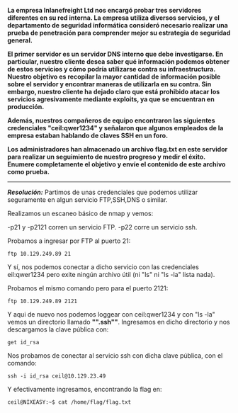 **La empresa Inlanefreight Ltd nos encargó probar tres servidores diferentes en su red interna. La empresa utiliza diversos servicios, y el departamento de seguridad informática consideró necesario realizar una prueba de penetración para comprender mejor su estrategia de seguridad general.**

**El primer servidor es un servidor DNS interno que debe investigarse. En particular, nuestro cliente desea saber qué información podemos obtener de estos servicios y cómo podría utilizarse contra su infraestructura. Nuestro objetivo es recopilar la mayor cantidad de información posible sobre el servidor y encontrar maneras de utilizarla en su contra. Sin embargo, nuestro cliente ha dejado claro que está prohibido atacar los servicios agresivamente mediante exploits, ya que se encuentran en producción.**

**Además, nuestros compañeros de equipo encontraron las siguientes credenciales "ceil:qwer1234" y señalaron que algunos empleados de la empresa estaban hablando de claves SSH en un foro.**

**Los administradores han almacenado un archivo flag.txt en este servidor para realizar un seguimiento de nuestro progreso y medir el éxito. Enumere completamente el objetivo y envíe el contenido de este archivo como prueba.**

--------------

***Resolución:***
Partimos de unas credenciales que podemos utilizar seguramente en algun servicio FTP,SSH,DNS o similar.

Realizamos un escaneo básico de nmap y vemos:

-p21 y -p2121 corren un servicio FTP.
-p22 corre un servicio ssh.

Probamos a ingresar por FTP al puerto 21:
```
ftp 10.129.249.89 21
```

Y sí, nos podemos conectar a dicho servicio con las credenciales eil:qwer1234 pero exite ningún archivo útil (ni "ls" ni "ls -la" lista nada).

Probamos el mismo comando pero para el puerto 2121:
```
ftp 10.129.249.89 2121
```

Y aqui de nuevo nos podemos loggear con ceil:qwer1234 y con "ls -la" vemos un directorio llamado **"".ssh""**. Ingresamos en dicho directorio y nos descargamos la clave pública con:
```
get id_rsa
```

Nos probamos de conectar al servicio ssh con dicha clave pública, con el comando:

```
ssh -i id_rsa ceil@10.129.23.49
```

Y efectivamente ingresamos, encontrando la flag en:
```
ceil@NIXEASY:~$ cat /home/flag/flag.txt 
```


